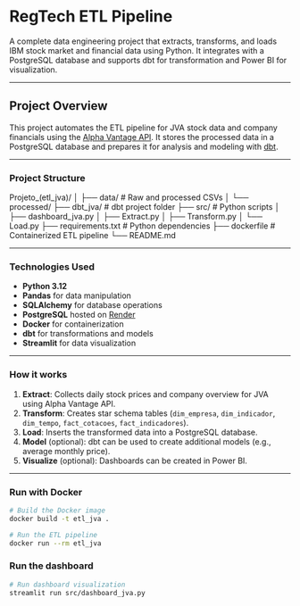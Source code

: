 # RegTech ETL Pipeline

A complete data engineering project that extracts, transforms, and loads IBM stock market and financial data using Python. It integrates with a PostgreSQL database and supports dbt for transformation and Power BI for visualization.

---

## Project Overview

This project automates the ETL pipeline for JVA stock data and company financials using the [Alpha Vantage API](https://www.alphavantage.co/). It stores the processed data in a PostgreSQL database and prepares it for analysis and modeling with [dbt](https://www.getdbt.com/).

---

### Project Structure

Projeto_(etl_jva)/
│
├── data/                       # Raw and processed CSVs
│   └── processed/
├── dbt_jva/                    # dbt project folder
├── src/                        # Python scripts
│   ├── dashboard_jva.py
│   ├── Extract.py
│   ├── Transform.py
│   └── Load.py
├── requirements.txt            # Python dependencies
├── dockerfile                  # Containerized ETL pipeline
└── README.md

---

### Technologies Used

- **Python 3.12**
- **Pandas** for data manipulation
- **SQLAlchemy** for database operations
- **PostgreSQL** hosted on [Render](https://render.com/)
- **Docker** for containerization
- **dbt** for transformations and models
- **Streamlit** for data visualization

---

### How it works

1. **Extract**: Collects daily stock prices and company overview for JVA using Alpha Vantage API.
2. **Transform**: Creates star schema tables (`dim_empresa`, `dim_indicador`, `dim_tempo`, `fact_cotacoes`, `fact_indicadores`).
3. **Load**: Inserts the transformed data into a PostgreSQL database.
4. **Model** (optional): dbt can be used to create additional models (e.g., average monthly price).
5. **Visualize** (optional): Dashboards can be created in Power BI.

---

### Run with Docker

```bash
# Build the Docker image
docker build -t etl_jva .

# Run the ETL pipeline
docker run --rm etl_jva
```

### Run the dashboard

```bash
# Run dashboard visualization
streamlit run src/dashboard_jva.py
```
